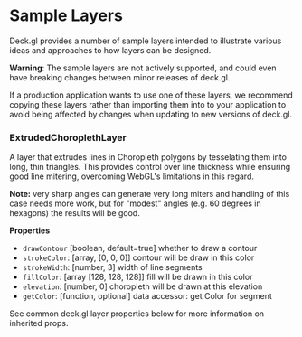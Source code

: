 # Sample Layers

Deck.gl provides a number of sample layers intended to illustrate
various ideas and approaches to how layers can be designed.

**Warning**:
The sample layers are not actively supported, and could even have breaking
changes between minor releases of deck.gl.

If a production application wants to use one of these layers, we recommend
copying these layers rather than importing them into to your application to
avoid being affected by changes when updating to new versions of deck.gl.


### ExtrudedChoroplethLayer

A layer that extrudes lines in Choropleth polygons by tesselating them into
long, thin triangles. This provides control over line thickness
while ensuring good line mitering, overcoming WebGL's limitations in this
regard.

**Note:** very sharp angles can generate very long miters and handling of this
case needs more work, but for "modest" angles (e.g. 60 degrees in hexagons)
the results will be good.

**Properties**

* `drawContour` [boolean, default=true] whether to draw a contour
* `strokeColor`: [array, [0, 0, 0]] contour will be draw in this color
* `strokeWidth`: [number, 3] width of line segments
* `fillColor`: [array [128, 128, 128]] fill will be drawn in this color
* `elevation`: [number, 0] choropleth will be drawn at this elevation
* `getColor`: [function, optional] data accessor: get Color for segment

See common deck.gl layer properties below for more information on inherited
props.


